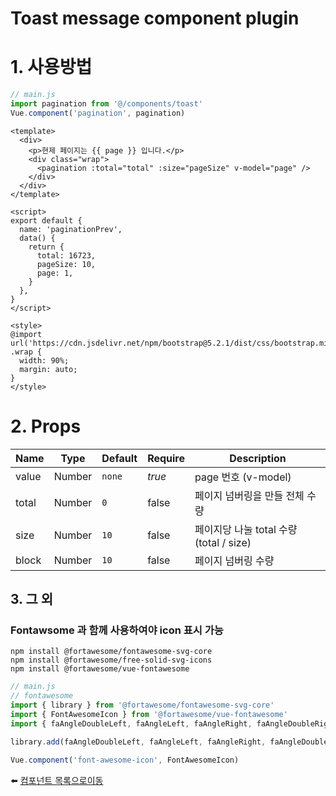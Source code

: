# Toast message component plugin

# 1. 사용방법
```javascript
// main.js
import pagination from '@/components/toast'
Vue.component('pagination', pagination)
```

```vue
<template>
  <div>
    <p>현제 페이지는 {{ page }} 입니다.</p>
    <div class="wrap">
      <pagination :total="total" :size="pageSize" v-model="page" />
    </div>
  </div>
</template>

<script>
export default {
  name: 'paginationPrev',
  data() {
    return {
      total: 16723,
      pageSize: 10,
      page: 1,
    }
  },
}
</script>

<style>
@import url('https://cdn.jsdelivr.net/npm/bootstrap@5.2.1/dist/css/bootstrap.min.css');
.wrap {
  width: 90%;
  margin: auto;
}
</style>
```

# 2. Props
| Name | Type | Default | Require | Description |
|-------|---- |---------|---------|-------------|
| value | Number | <code>none</code> | *true* | page 번호 (v-model) |
| total | Number | <code>0</code> | false | 페이지 넘버링을 만들 전체 수량 |
| size | Number | <code>10</code> | false | 페이지당 나눌 total 수량 (total / size) |
| block | Number | <code>10</code> | false | 페이지 넘버링 수량 |

## 3. 그 외
### Fontawsome 과 함께 사용하여야 icon 표시 가능

```
npm install @fortawesome/fontawesome-svg-core
npm install @fortawesome/free-solid-svg-icons
npm install @fortawesome/vue-fontawesome
```

```javascript
// main.js
// fontawesome
import { library } from '@fortawesome/fontawesome-svg-core'
import { FontAwesomeIcon } from '@fortawesome/vue-fontawesome'
import { faAngleDoubleLeft, faAngleLeft, faAngleRight, faAngleDoubleRight } from '@fortawesome/free-solid-svg-icons'

library.add(faAngleDoubleLeft, faAngleLeft, faAngleRight, faAngleDoubleRight)

Vue.component('font-awesome-icon', FontAwesomeIcon)
```

:arrow_left: [컴포넌트 목록으로이동](https://github.com/dream-insight/frontEnd/tree/main/src)